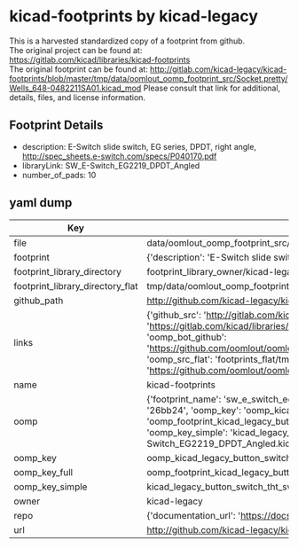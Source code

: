 # kicad-footprints by kicad-legacy  
This is a harvested standardized copy of a footprint from github.  
The original project can be found at:  
https://gitlab.com/kicad/libraries/kicad-footprints  
The original footprint can be found at:
http://gitlab.com/kicad-legacy/kicad-footprints/blob/master/tmp/data/oomlout_oomp_footprint_src/Socket.pretty/Wells_648-0482211SA01.kicad_mod
Please consult that link for additional, details, files, and license information.  
## Footprint Details
* description: E-Switch slide switch, EG series, DPDT, right angle, http://spec_sheets.e-switch.com/specs/P040170.pdf  
* libraryLink: SW_E-Switch_EG2219_DPDT_Angled  
* number_of_pads: 10  
## yaml dump  
| Key | Value |  
| --- | --- |  
| file | data/oomlout_oomp_footprint_src/kicad-footprints/Button_Switch_THT.pretty/SW_E-Switch_EG2219_DPDT_Angled.kicad_mod |  
| footprint | {'description': 'E-Switch slide switch, EG series, DPDT, right angle, http://spec_sheets.e-switch.com/specs/P040170.pdf', 'libraryLink': 'SW_E-Switch_EG2219_DPDT_Angled', 'number_of_pads': 10} |  
| footprint_library_directory | footprint_library_owner/kicad-legacy_kicad-footprints |  
| footprint_library_directory_flat | tmp/data/oomlout_oomp_footprint_src/footprints_flat/kicad_legacy_button_switch_tht_sw_e_switch_eg2219_dpdt_angled/working |  
| github_path | http://github.com/kicad-legacy/kicad-footprints/blob/master/tmp/data/oomlout_oomp_footprint_src/Button_Switch_THT.pretty/SW_E-Switch_EG2219_DPDT_Angled.kicad_mod |  
| links | {'github_src': 'http://gitlab.com/kicad-legacy/kicad-footprints/blob/master/tmp/data/oomlout_oomp_footprint_src/Socket.pretty/Wells_648-0482211SA01.kicad_mod', 'github_src_repo': 'https://gitlab.com/kicad/libraries/kicad-footprints', 'oomp_bot': 'tmp/data/oomlout_oomp_footprint_src/footprints/kicad_legacy_button_switch_tht_sw_e_switch_eg2219_dpdt_angled/working', 'oomp_bot_github': 'https://github.com/oomlout/oomlout_oomp_footprint_bot/tree/main/tmp/data/oomlout_oomp_footprint_src/footprints/kicad_legacy_button_switch_tht_sw_e_switch_eg2219_dpdt_angled/working', 'oomp_src_flat': 'footprints_flat/tmp/data/oomlout_oomp_footprint_src/footprints_flat/kicad_legacy_button_switch_tht_sw_e_switch_eg2219_dpdt_angled/working', 'oomp_src_flat_github': 'https://github.com/oomlout/oomlout_oomp_footprint_src/tree/main/tmp/data/oomlout_oomp_footprint_src/footprints_flat/kicad_legacy_button_switch_tht_sw_e_switch_eg2219_dpdt_angled/working'} |  
| name | kicad-footprints |  
| oomp | {'footprint_name': 'sw_e_switch_eg2219_dpdt_angled', 'library_name': 'button_switch_tht', 'md5': '26bb24a5bedef64ed89eb350309504dd', 'md5_10': '26bb24a5be', 'md5_5': '26bb2', 'md5_6': '26bb24', 'oomp_key': 'oomp_kicad_legacy_button_switch_tht_sw_e_switch_eg2219_dpdt_angled', 'oomp_key_extra': 'oomp_footprint_kicad_legacy_button_switch_tht_sw_e_switch_eg2219_dpdt_angled', 'oomp_key_full': 'oomp_footprint_kicad_legacy_button_switch_tht_sw_e_switch_eg2219_dpdt_angled_26bb24', 'oomp_key_simple': 'kicad_legacy_button_switch_tht_sw_e_switch_eg2219_dpdt_angled', 'original_filename': 'data/oomlout_oomp_footprint_src/kicad-footprints/Button_Switch_THT.pretty/SW_E-Switch_EG2219_DPDT_Angled.kicad_mod', 'owner_name': 'kicad_legacy'} |  
| oomp_key | oomp_kicad_legacy_button_switch_tht_sw_e_switch_eg2219_dpdt_angled |  
| oomp_key_full | oomp_footprint_kicad_legacy_button_switch_tht_sw_e_switch_eg2219_dpdt_angled |  
| oomp_key_simple | kicad_legacy_button_switch_tht_sw_e_switch_eg2219_dpdt_angled |  
| owner | kicad-legacy |  
| repo | {'documentation_url': 'https://docs.github.com/rest/repos/repos#get-a-repository', 'message': 'Not Found'} |  
| url | http://github.com/kicad-legacy/kicad-footprints |  


